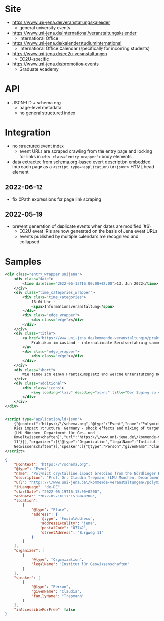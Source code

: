 # Site

* https://www.uni-jena.de/veranstaltungskalender
  * general university events
* https://www.uni-jena.de/international/veranstaltungskalender
  * International Office
* https://www.uni-jena.de/kalenderstudiuminternational
  * International Office Calendar (specifically for incoming students)
* https://www.uni-jena.de/ec2u-veranstaltungen
  * EC2U-specific
* https://www.uni-jena.de/promotion-events
  * Graduate Academy

# API

* JSON-LD + schema.org
  * page-level metadata
  * no general structured index

# Integration

* no structured event index
  * event URLs are scraped crawling from the entry page and looking for links in `<div class="entry_wrapper">` body
    elements
* data extracted from schema.org-based event description embedded into each page as
  a `<script type="application/ld+json">` HTML head element

## 2022-06-12

* fix XPath expressions for page link scraping

## 2022-05-19

* prevent generation of duplicate events when dates are modified (#6)
  * EC2U event IRIs are now generated on the basis of Jena event URLs
  * events published by multiple calendars are recognized and collapsed

# Samples

```xml
<div class="entry_wrapper unijena">
    <div class="date">
        <time datetime="2022-06-13T16:00:00+02:00">13. Jun 2022</time>
    </div>
    <div class="time_categories_wrapper">
        <div class="time_categories">
            16:00 Uhr ·
            <span>Informationsveranstaltung</span>
        </div>
        <div class="edge_wrapper">
            <div class="edge"></div>
        </div>
    </div>
    <div class="title">
        <a href="https://www.uni-jena.de/kommende-veranstaltungen/praktikum-im-ausland-eu-praktikum-thueringen" hreflang="de">
            Praktikum im Ausland - internationale Berufserfahrung sammeln
        </a>
        <div class="edge_wrapper">
            <div class="edge"></div>
        </div>
    </div>
    <div class="short">
        Wie finde ich einen Praktikumsplatz und welche Unterstützung bekomme ich?
    </div>
    <div class="additional">
        <div class="icons">
            <img loading="lazy" decoding="async" title="Der Zugang zu dieser Veranstaltung ist barrierefrei." alt="Der Zugang zu dieser Veranstaltung ist barrierefrei." src="/skin/_global/_images/blocks/event_overview_accessible.png" srcset="/skin/_global/_images/blocks/event_overview_accessible.svg">
        </div>
    </div>
</div>
```

```xml

<script type="application/ld+json">
    {"@context":"https:\/\/schema.org","@type":"Event","name":"Polymict crystalline impact breccias from the Nördlinger
    Ries impact structure, Germany - shock effects and mixing of target rocks","description":"Prof. Dr. Claudia Trepmann
    (LMU München, Department für Geo– und
    Umweltwissenschaften)","url":"https:\/\/www.uni-jena.de\/kommende-veranstaltungen\/polymict-crystalline-impact-breccias-from-the-noerdlinger-ries-impact-structure-germany-shock-effects-and-mixing-of-target-rocks","inLanguage":"de-DE","startDate":"2022-05-19T16:15:00+0200","endDate":"2022-05-19T17:15:00+0200","location":[{"@type":"Place","address":{"@type":"PostalAddress","addressLocality":"jena","postalCode":"07749","streetAddress":"Burgweg
    11"}}],"organizer":[{"@type":"Organization","legalName":"Institut für
    Geowissenschaften"}],"speaker":[{"@type":"Person","givenName":"Claudia","familyName":"Trepmann"}],"isAccessibleForFree":false}
</script>
```

```json
{
    "@context": "https:\/\/schema.org",
    "@type": "Event",
    "name": "Polymict crystalline impact breccias from the Nördlinger Ries impact structure, Germany - shock effects and mixing of target rocks",
    "description": "Prof. Dr. Claudia Trepmann (LMU München, Department für Geo– und Umweltwissenschaften)",
    "url": "https:\/\/www.uni-jena.de\/kommende-veranstaltungen\/polymict-crystalline-impact-breccias-from-the-noerdlinger-ries-impact-structure-germany-shock-effects-and-mixing-of-target-rocks",
    "inLanguage": "de-DE",
    "startDate": "2022-05-19T16:15:00+0200",
    "endDate": "2022-05-19T17:15:00+0200",
    "location": [
        {
            "@type": "Place",
            "address": {
                "@type": "PostalAddress",
                "addressLocality": "jena",
                "postalCode": "07749",
                "streetAddress": "Burgweg 11"
            }
        }
    ],
    "organizer": [
        {
            "@type": "Organization",
            "legalName": "Institut für Geowissenschaften"
        }
    ],
    "speaker": [
        {
            "@type": "Person",
            "givenName": "Claudia",
            "familyName": "Trepmann"
        }
    ],
    "isAccessibleForFree": false
}
```

